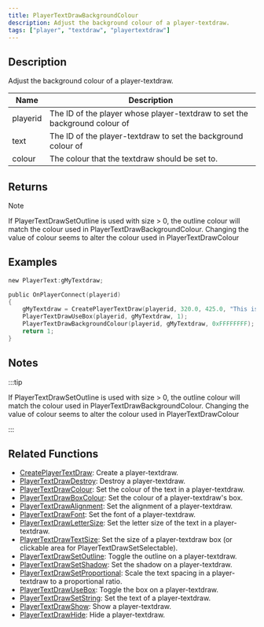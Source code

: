 ```yaml
---
title: PlayerTextDrawBackgroundColour
description: Adjust the background colour of a player-textdraw.
tags: ["player", "textdraw", "playertextdraw"]
---
```


<VersionWarn name='feature (player-textdraws)' version='omp v1.1.0.2612' />

## Description

Adjust the background colour of a player-textdraw.

| Name     | Description                                                               |
| -------- | ------------------------------------------------------------------------- |
| playerid | The ID of the player whose player-textdraw to set the background colour of |
| text     | The ID of the player-textdraw to set the background colour of              |
| colour    | The colour that the textdraw should be set to.                             |

## Returns

Note

If PlayerTextDrawSetOutline is used with size > 0, the outline colour will match the colour used in PlayerTextDrawBackgroundColour. Changing the value of colour seems to alter the colour used in PlayerTextDrawColour

## Examples

```c
new PlayerText:gMyTextdraw;

public OnPlayerConnect(playerid)
{
    gMyTextdraw = CreatePlayerTextDraw(playerid, 320.0, 425.0, "This is an example textdraw");
    PlayerTextDrawUseBox(playerid, gMyTextdraw, 1);
    PlayerTextDrawBackgroundColour(playerid, gMyTextdraw, 0xFFFFFFFF); // Set the background colour of gMyTextdraw to white
    return 1;
}
```

## Notes

:::tip

If PlayerTextDrawSetOutline is used with size > 0, the outline colour will match the colour used in PlayerTextDrawBackgroundColour. Changing the value of colour seems to alter the colour used in PlayerTextDrawColour

:::

## Related Functions

- [CreatePlayerTextDraw](CreatePlayerTextDraw): Create a player-textdraw.
- [PlayerTextDrawDestroy](PlayerTextDrawDestroy): Destroy a player-textdraw.
- [PlayerTextDrawColour](PlayerTextDrawColour): Set the colour of the text in a player-textdraw.
- [PlayerTextDrawBoxColour](PlayerTextDrawBoxColour): Set the colour of a player-textdraw's box.
- [PlayerTextDrawAlignment](PlayerTextDrawAlignment): Set the alignment of a player-textdraw.
- [PlayerTextDrawFont](PlayerTextDrawFont): Set the font of a player-textdraw.
- [PlayerTextDrawLetterSize](PlayerTextDrawLetterSize): Set the letter size of the text in a player-textdraw.
- [PlayerTextDrawTextSize](PlayerTextDrawTextSize): Set the size of a player-textdraw box (or clickable area for PlayerTextDrawSetSelectable).
- [PlayerTextDrawSetOutline](PlayerTextDrawSetOutline): Toggle the outline on a player-textdraw.
- [PlayerTextDrawSetShadow](PlayerTextDrawSetShadow): Set the shadow on a player-textdraw.
- [PlayerTextDrawSetProportional](PlayerTextDrawSetProportional): Scale the text spacing in a player-textdraw to a proportional ratio.
- [PlayerTextDrawUseBox](PlayerTextDrawUseBox): Toggle the box on a player-textdraw.
- [PlayerTextDrawSetString](PlayerTextDrawSetString): Set the text of a player-textdraw.
- [PlayerTextDrawShow](PlayerTextDrawShow): Show a player-textdraw.
- [PlayerTextDrawHide](PlayerTextDrawHide): Hide a player-textdraw.
